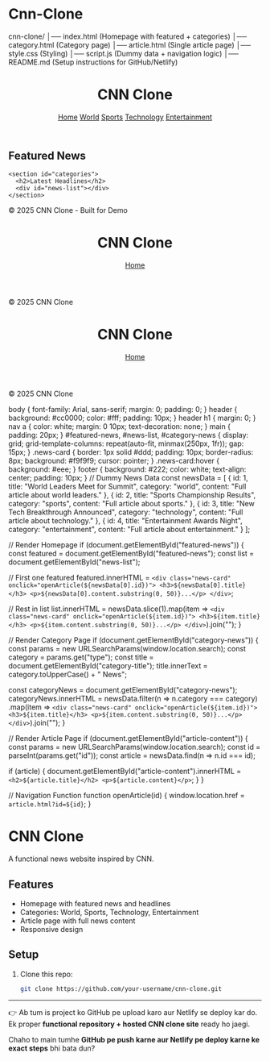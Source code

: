 # Cnn-Clone
cnn-clone/
│── index.html        (Homepage with featured + categories)
│── category.html     (Category page)
│── article.html      (Single article page)
│── style.css         (Styling)
│── script.js         (Dummy data + navigation logic)
│── README.md         (Setup instructions for GitHub/Netlify)
<!DOCTYPE html>
<html lang="en">
<head>
  <meta charset="UTF-8">
  <meta name="viewport" content="width=device-width, initial-scale=1.0">
  <title>CNN Clone - Homepage</title>
  <link rel="stylesheet" href="style.css">
</head>
<body>
  <header>
    <h1>CNN Clone</h1>
    <nav>
      <a href="index.html">Home</a>
      <a href="category.html?type=world">World</a>
      <a href="category.html?type=sports">Sports</a>
      <a href="category.html?type=technology">Technology</a>
      <a href="category.html?type=entertainment">Entertainment</a>
    </nav>
  </header>

  <main>
    <section id="featured">
      <h2>Featured News</h2>
      <div id="featured-news"></div>
    </section>

    <section id="categories">
      <h2>Latest Headlines</h2>
      <div id="news-list"></div>
    </section>
  </main>

  <footer>
    <p>© 2025 CNN Clone - Built for Demo</p>
  </footer>

  <script src="script.js"></script>
</body>
</html>
<!DOCTYPE html>
<html lang="en">
<head>
  <meta charset="UTF-8">
  <meta name="viewport" content="width=device-width, initial-scale=1.0">
  <title>CNN Clone - Category</title>
  <link rel="stylesheet" href="style.css">
</head>
<body>
  <header>
    <h1>CNN Clone</h1>
    <nav>
      <a href="index.html">Home</a>
    </nav>
  </header>

  <main>
    <h2 id="category-title"></h2>
    <div id="category-news"></div>
  </main>

  <footer>
    <p>© 2025 CNN Clone</p>
  </footer>

  <script src="script.js"></script>
</body>
</html>
<!DOCTYPE html>
<html lang="en">
<head>
  <meta charset="UTF-8">
  <meta name="viewport" content="width=device-width, initial-scale=1.0">
  <title>CNN Clone - Article</title>
  <link rel="stylesheet" href="style.css">
</head>
<body>
  <header>
    <h1>CNN Clone</h1>
    <nav>
      <a href="index.html">Home</a>
    </nav>
  </header>

  <main>
    <article id="article-content"></article>
  </main>

  <footer>
    <p>© 2025 CNN Clone</p>
  </footer>

  <script src="script.js"></script>
</body>
</html>
body {
  font-family: Arial, sans-serif;
  margin: 0;
  padding: 0;
}
header {
  background: #cc0000;
  color: #fff;
  padding: 10px;
}
header h1 {
  margin: 0;
}
nav a {
  color: white;
  margin: 0 10px;
  text-decoration: none;
}
main {
  padding: 20px;
}
#featured-news, #news-list, #category-news {
  display: grid;
  grid-template-columns: repeat(auto-fit, minmax(250px, 1fr));
  gap: 15px;
}
.news-card {
  border: 1px solid #ddd;
  padding: 10px;
  border-radius: 8px;
  background: #f9f9f9;
  cursor: pointer;
}
.news-card:hover {
  background: #eee;
}
footer {
  background: #222;
  color: white;
  text-align: center;
  padding: 10px;
}
// Dummy News Data
const newsData = [
  { id: 1, title: "World Leaders Meet for Summit", category: "world", content: "Full article about world leaders." },
  { id: 2, title: "Sports Championship Results", category: "sports", content: "Full article about sports." },
  { id: 3, title: "New Tech Breakthrough Announced", category: "technology", content: "Full article about technology." },
  { id: 4, title: "Entertainment Awards Night", category: "entertainment", content: "Full article about entertainment." }
];

// Render Homepage
if (document.getElementById("featured-news")) {
  const featured = document.getElementById("featured-news");
  const list = document.getElementById("news-list");

  // First one featured
  featured.innerHTML = `
    <div class="news-card" onclick="openArticle(${newsData[0].id})">
      <h3>${newsData[0].title}</h3>
      <p>${newsData[0].content.substring(0, 50)}...</p>
    </div>
  `;

  // Rest in list
  list.innerHTML = newsData.slice(1).map(item => `
    <div class="news-card" onclick="openArticle(${item.id})">
      <h3>${item.title}</h3>
      <p>${item.content.substring(0, 50)}...</p>
    </div>
  `).join("");
}

// Render Category Page
if (document.getElementById("category-news")) {
  const params = new URLSearchParams(window.location.search);
  const category = params.get("type");
  const title = document.getElementById("category-title");
  title.innerText = category.toUpperCase() + " News";

  const categoryNews = document.getElementById("category-news");
  categoryNews.innerHTML = newsData.filter(n => n.category === category)
    .map(item => `
      <div class="news-card" onclick="openArticle(${item.id})">
        <h3>${item.title}</h3>
        <p>${item.content.substring(0, 50)}...</p>
      </div>
    `).join("");
}

// Render Article Page
if (document.getElementById("article-content")) {
  const params = new URLSearchParams(window.location.search);
  const id = parseInt(params.get("id"));
  const article = newsData.find(n => n.id === id);

  if (article) {
    document.getElementById("article-content").innerHTML = `
      <h2>${article.title}</h2>
      <p>${article.content}</p>
    `;
  }
}

// Navigation Function
function openArticle(id) {
  window.location.href = `article.html?id=${id}`;
}
# CNN Clone

A functional news website inspired by CNN.

## Features
- Homepage with featured news and headlines
- Categories: World, Sports, Technology, Entertainment
- Article page with full news content
- Responsive design

## Setup
1. Clone this repo:
   ```bash
   git clone https://github.com/your-username/cnn-clone.git

---

👉 Ab tum is project ko GitHub pe upload karo aur Netlify se deploy kar do.  
Ek proper **functional repository + hosted CNN clone site** ready ho jaegi.  

Chaho to main tumhe **GitHub pe push karne aur Netlify pe deploy karne ke exact steps** bhi bata dun?
